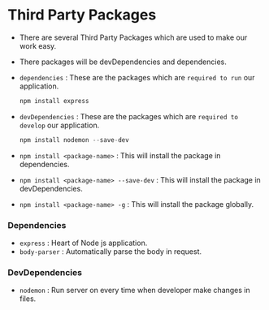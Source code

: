 # Third Party Packages

- There are several Third Party Packages which are used to make our work easy.
- There packages will be devDependencies and dependencies.

- `dependencies` : These are the packages which are `required to run` our application.

    ```js
    npm install express
    ```

- `devDependencies` : These are the packages which are `required to develop` our application.

    ```js
    npm install nodemon --save-dev
    ```

- `npm install <package-name>` : This will install the package in dependencies.
- `npm install <package-name> --save-dev` : This will install the package in devDependencies.
- `npm install <package-name> -g` : This will install the package globally.


### Dependencies

- `express` : Heart of Node js application.
- `body-parser` : Automatically parse the body in request.

### DevDependencies

- `nodemon` : Run server on every time when developer make changes in files.
